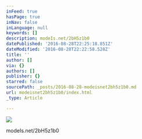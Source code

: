 ```yaml
---
inFeed: true
hasPage: true
inNav: false
inLanguage: null
keywords: []
description: modeIs.net/2bH5z1b0
datePublished: '2016-08-28T22:25:18.851Z'
dateModified: '2016-08-28T22:22:58.528Z'
title: ''
author: []
via: {}
authors: []
publisher: {}
starred: false
sourcePath: _posts/2016-08-28-modeisnet2bh5z1b0.md
url: modeisnet2bh5z1b0/index.html
_type: Article

---
```

![](https://the-grid-user-content.s3-us-west-2.amazonaws.com/4b9a0a15-0c44-4547-aad4-1f1f93c4b06f.jpg)

modeIs.net/2bH5z1b0